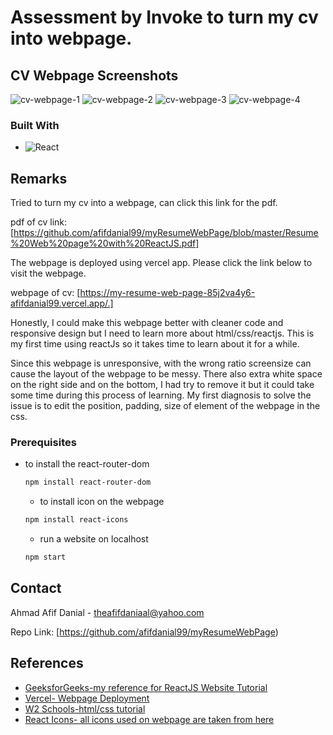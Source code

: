 # Assessment by Invoke to turn my cv into webpage.

<!-- ABOUT THE PROJECT -->
## CV Webpage Screenshots

![cv-webpage-1](https://user-images.githubusercontent.com/56835392/227752906-44aaec20-a117-44b8-8830-f86f97bafd29.png)
![cv-webpage-2](https://user-images.githubusercontent.com/56835392/227752914-6448719a-05d1-4a4c-a9db-4e10b7755bb7.png)
![cv-webpage-3](https://user-images.githubusercontent.com/56835392/227752922-2117a9aa-a9f6-4519-b061-84df6446193b.png)
![cv-webpage-4](https://user-images.githubusercontent.com/56835392/227752925-6141129a-8d61-48d4-9172-5d3cdd7b813c.png)



### Built With

* ![React][React.js]

<!-- GETTING STARTED -->
## Remarks

Tried to turn my cv into a webpage, can click this link for the pdf.

pdf of cv link: [https://github.com/afifdanial99/myResumeWebPage/blob/master/Resume%20Web%20page%20with%20ReactJS.pdf]

The webpage is deployed using vercel app. Please click the link below to visit the webpage.

webpage of cv: [https://my-resume-web-page-85j2va4y6-afifdanial99.vercel.app/.]

Honestly, I could make this webpage better with cleaner code and responsive design but I need to learn more about html/css/reactjs. This is my first time using reactJs so it takes time to learn about it for a while.

Since this webpage is unresponsive, with the wrong ratio screensize can cause the layout of the webpage to be messy. There also extra white space on the right side and on the bottom, I had try to remove it but it could take some time during this process of learning. My first diagnosis to solve the issue is to edit the position, padding, size of element of the webpage in the css.

### Prerequisites

* to install the react-router-dom
  ```sh
  npm install react-router-dom
  ```
  
  * to install icon on the webpage
  ```sh
  npm install react-icons
  ```
  
   * run a website on localhost
  ```sh
  npm start
  ```
  
<!-- CONTACT -->
## Contact

Ahmad Afif Danial - theafifdaniaal@yahoo.com

Repo Link: [https://github.com/afifdanial99/myResumeWebPage)


<!-- ACKNOWLEDGMENTS -->
## References


* [GeeksforGeeks-my reference for ReactJS Website Tutorial](https://www.geeksforgeeks.org/how-to-create-a-website-in-react-js/)
* [Vercel- Webpage Deployment](https://vercel.com/)
* [W2 Schools-html/css tutorial](https://www.w3schools.com/css/)
* [React Icons- all icons used on webpage are taken from here](https://react-icons.github.io/react-icons/search)


[React.js]: https://img.shields.io/badge/React-20232A?style=for-the-badge&logo=react&logoColor=61DAFB




